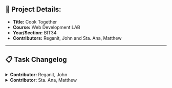 ## 📌 Project Details:
- **Title:** Cook Together
- **Course:** Web Development LAB
- **Year/Section:** BIT34
- **Contributors:** Reganit, John and Sta. Ana, Matthew
_____

## 📋 Task Changelog

<details>
  <summary><strong>Contributor:</strong> Reganit, John</summary>

</details>

<details>
  <summary><strong>Contributor:</strong> Sta. Ana, Matthew</strong></summary>

  <details>
    <summary>2025-09-28</summary>

- [ ] Generate logo icon
- [ ] Design template for home-recipes.html
- [ ] Design template for home-challenges.html

  </details>
  <details>
    <summary>2025-09-27</summary>

- [ ] Add template **components skeleton** to all `.html` files  
  - [x] index.html  
  - [ ] registration.html  
- [x] Create `css/component-override.css`  
  - [ ] Include in all edited html files  

  </details>
</details>